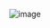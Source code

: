 ![image](https://user-images.githubusercontent.com/76823502/158539468-2b14fdbb-902b-4bcc-a47d-10f5f86db780.png)

